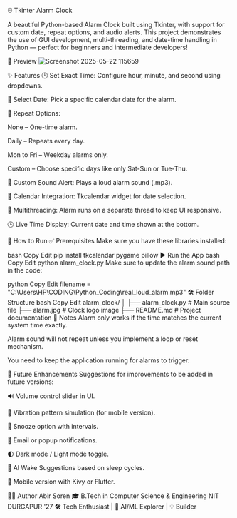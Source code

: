 ⏰ Tkinter Alarm Clock

A beautiful Python-based Alarm Clock built using Tkinter, with support for custom date, repeat options, and audio alerts. This project demonstrates the use of GUI development, multi-threading, and date-time handling in Python — perfect for beginners and intermediate developers!

📸 Preview
![Screenshot 2025-05-22 115659](https://github.com/user-attachments/assets/1173249e-5346-4c53-b792-8a6b43650e0d)


✨ Features
🕓 Set Exact Time: Configure hour, minute, and second using dropdowns.

📆 Select Date: Pick a specific calendar date for the alarm.

🔁 Repeat Options:

None – One-time alarm.

Daily – Repeats every day.

Mon to Fri – Weekday alarms only.

Custom – Choose specific days like only Sat-Sun or Tue-Thu.

🎵 Custom Sound Alert: Plays a loud alarm sound (.mp3).

📅 Calendar Integration: Tkcalendar widget for date selection.

🧠 Multithreading: Alarm runs on a separate thread to keep UI responsive.

🕒 Live Time Display: Current date and time shown at the bottom.

🚀 How to Run
✅ Prerequisites
Make sure you have these libraries installed:

bash
Copy
Edit
pip install tkcalendar pygame pillow
▶️ Run the App
bash
Copy
Edit
python alarm_clock.py
Make sure to update the alarm sound path in the code:

python
Copy
Edit
filename = "C:\\Users\\HP\\CODING\\Python_Coding\\real_loud_alarm.mp3"
🛠️ Folder Structure
bash
Copy
Edit
alarm_clock/
│
├── alarm_clock.py         # Main source file
├── alarm.jpg              # Clock logo image
├── README.md              # Project documentation
📌 Notes
Alarm only works if the time matches the current system time exactly.

Alarm sound will not repeat unless you implement a loop or reset mechanism.

You need to keep the application running for alarms to trigger.

🔮 Future Enhancements
Suggestions for improvements to be added in future versions:

🔊 Volume control slider in UI.

📳 Vibration pattern simulation (for mobile version).

🔄 Snooze option with intervals.

📩 Email or popup notifications.

🌓 Dark mode / Light mode toggle.

🧠 AI Wake Suggestions based on sleep cycles.

📱 Mobile version with Kivy or Flutter.

🧑‍💻 Author
Abir Soren
🎓 B.Tech in Computer Science & Engineering NIT DURGAPUR '27
🛠️ Tech Enthusiast | 🧠 AI/ML Explorer | 💡 Builder
